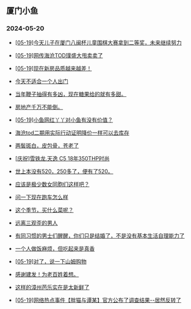 ## 厦门小鱼 
### 2024-05-20

+ [[05-19]今天儿子在厦门八闽杯儿童围棋大赛拿到二等奖，未来继续努力](http://bbs.xmfish.com/read-htm-tid-18192520.html)

+ [[05-19]网传海沧TOD璞盛大甩卖卖了](http://bbs.xmfish.com/read-htm-tid-18192684.html)

+ [[05-19]现在新房品质越来越差！](http://bbs.xmfish.com/read-htm-tid-18192764.html)

+ [今天不适合一个人出门](http://bbs.xmfish.com/read-htm-tid-18192668.html)

+ [当年鞭子抽得有多凶，现在糖果给的就有多甜。](http://bbs.xmfish.com/read-htm-tid-18192646.html)

+ [房地产千万不能倒。](http://bbs.xmfish.com/read-htm-tid-18192714.html)

+ [[05-19]小鱼网红丫丫对小鱼有没有价值？](http://bbs.xmfish.com/read-htm-tid-18192586.html)

+ [海沧tod二期用实际行动证明降价一样可以去库存](http://bbs.xmfish.com/read-htm-tid-18192677.html)

+ [两鬓斑白，皮包骨，苍老了](http://bbs.xmfish.com/read-htm-tid-18192793.html)

+ [[庆祝]雪铁龙.天逸 C5
18年350THP时尚](http://bbs.xmfish.com/read-htm-tid-18192536.html)

+ [世上本没有520，250多了，便有了520。](http://bbs.xmfish.com/read-htm-tid-18192667.html)

+ [应该是极少数女同胞们这样吧？](http://bbs.xmfish.com/read-htm-tid-18192735.html)

+ [问一下现在跑车怎么样](http://bbs.xmfish.com/read-htm-tid-18192545.html)

+ [这个季节，买什么菜呢？](http://bbs.xmfish.com/read-htm-tid-18192727.html)

+ [远离三观歪的男人](http://bbs.xmfish.com/read-htm-tid-18192827.html)

+ [有同习惯的男士们醒醒，你们只是结婚了，不是没有基本生活自理能力了](http://bbs.xmfish.com/read-htm-tid-18192863.html)

+ [一个人做饭麻烦，但吃起来是真香](http://bbs.xmfish.com/read-htm-tid-18192804.html)

+ [[05-19]对了，说一下山姆购物](http://bbs.xmfish.com/read-htm-tid-18192715.html)

+ [感谢建发！为老百姓着想。](http://bbs.xmfish.com/read-htm-tid-18192875.html)

+ [这样的漳州芭乐实在是太新鲜了](http://bbs.xmfish.com/read-htm-tid-18192770.html)

+ [[05-19]网络热点事件【胖猫与谭某】官方公布了调查结果--居然反转了](http://bbs.xmfish.com/read-htm-tid-18192914.html)

